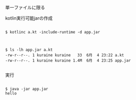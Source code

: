 
単一ファイルに限る

kotlin実行可能jarの作成

```

$ kotlinc a.kt -include-runtime -d app.jar


```


```

$ ls -lh app.jar a.kt
-rw-r--r--. 1 kuraine kuraine   33  6月  4 23:22 a.kt
-rw-r--r--. 1 kuraine kuraine 1.4M  6月  4 23:25 app.jar


```


実行

```

$ java -jar app.jar
hello
```
